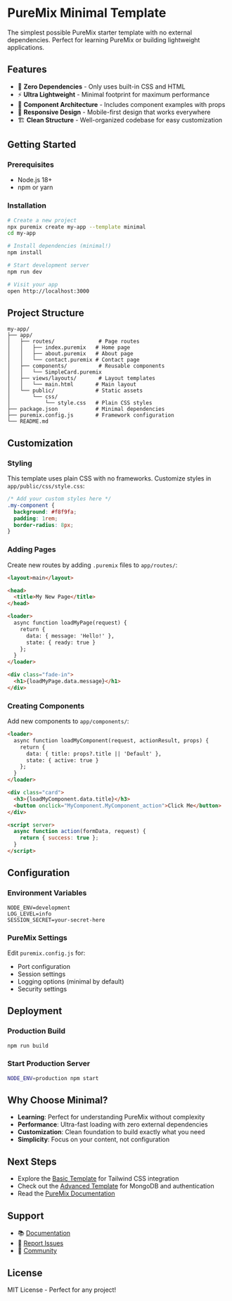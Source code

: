 # PureMix Minimal Template

The simplest possible PureMix starter template with no external dependencies. Perfect for learning PureMix or building lightweight applications.

## Features

- 🎯 **Zero Dependencies** - Only uses built-in CSS and HTML
- ⚡ **Ultra Lightweight** - Minimal footprint for maximum performance  
- 🧩 **Component Architecture** - Includes component examples with props
- 📱 **Responsive Design** - Mobile-first design that works everywhere
- 🏗️ **Clean Structure** - Well-organized codebase for easy customization

## Getting Started

### Prerequisites

- Node.js 18+
- npm or yarn

### Installation

```bash
# Create a new project
npx puremix create my-app --template minimal
cd my-app

# Install dependencies (minimal!)
npm install

# Start development server
npm run dev

# Visit your app
open http://localhost:3000
```

## Project Structure

```
my-app/
├── app/
│   ├── routes/              # Page routes
│   │   ├── index.puremix   # Home page
│   │   ├── about.puremix   # About page  
│   │   └── contact.puremix # Contact page
│   ├── components/          # Reusable components
│   │   └── SimpleCard.puremix
│   ├── views/layouts/       # Layout templates
│   │   └── main.html       # Main layout
│   └── public/             # Static assets
│       └── css/
│           └── style.css   # Plain CSS styles
├── package.json            # Minimal dependencies
├── puremix.config.js       # Framework configuration
└── README.md
```

## Customization

### Styling

This template uses plain CSS with no frameworks. Customize styles in `app/public/css/style.css`:

```css
/* Add your custom styles here */
.my-component {
  background: #f8f9fa;
  padding: 1rem;
  border-radius: 8px;
}
```

### Adding Pages

Create new routes by adding `.puremix` files to `app/routes/`:

```html
<layout>main</layout>

<head>
  <title>My New Page</title>
</head>

<loader>
  async function loadMyPage(request) {
    return {
      data: { message: 'Hello!' },
      state: { ready: true }
    };
  }
</loader>

<div class="fade-in">
  <h1>{loadMyPage.data.message}</h1>
</div>
```

### Creating Components

Add new components to `app/components/`:

```html
<loader>
  async function loadMyComponent(request, actionResult, props) {
    return {
      data: { title: props?.title || 'Default' },
      state: { active: true }
    };
  }
</loader>

<div class="card">
  <h3>{loadMyComponent.data.title}</h3>
  <button onclick="MyComponent.MyComponent_action">Click Me</button>
</div>

<script server>
  async function action(formData, request) {
    return { success: true };
  }
</script>
```

## Configuration

### Environment Variables

```env
NODE_ENV=development
LOG_LEVEL=info
SESSION_SECRET=your-secret-here
```

### PureMix Settings

Edit `puremix.config.js` for:

- Port configuration
- Session settings
- Logging options (minimal by default)
- Security settings

## Deployment

### Production Build

```bash
npm run build
```

### Start Production Server

```bash
NODE_ENV=production npm start
```

## Why Choose Minimal?

- **Learning**: Perfect for understanding PureMix without complexity
- **Performance**: Ultra-fast loading with zero external dependencies
- **Customization**: Clean foundation to build exactly what you need
- **Simplicity**: Focus on your content, not configuration

## Next Steps

- Explore the [Basic Template](../basic/) for Tailwind CSS integration
- Check out the [Advanced Template](../advanced/) for MongoDB and authentication
- Read the [PureMix Documentation](https://docs.puremix.dev)

## Support

- 📚 [Documentation](https://docs.puremix.dev)
- 🐛 [Report Issues](https://github.com/puremix/puremix/issues)
- 💬 [Community](https://discord.gg/puremix)

## License

MIT License - Perfect for any project!